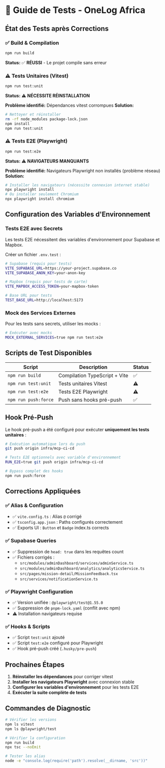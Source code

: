# 🧪 Guide de Tests - OneLog Africa

## État des Tests après Corrections

### ✅ **Build & Compilation**
```bash
npm run build
```
**Status:** ✅ **RÉUSSI** - Le projet compile sans erreur

### ⚠️ **Tests Unitaires (Vitest)**
```bash
npm run test:unit
```
**Status:** ⚠️ **NÉCESSITE RÉINSTALLATION**

**Problème identifié:** Dépendances vitest corrompues
**Solution:**
```bash
# Nettoyer et réinstaller
rm -rf node_modules package-lock.json
npm install
npm run test:unit
```

### ⚠️ **Tests E2E (Playwright)**
```bash
npm run test:e2e
```
**Status:** ⚠️ **NAVIGATEURS MANQUANTS**

**Problème identifié:** Navigateurs Playwright non installés (problème réseau)
**Solution:**
```bash
# Installer les navigateurs (nécessite connexion internet stable)
npx playwright install
# Ou installer seulement Chromium
npx playwright install chromium
```

## Configuration des Variables d'Environnement

### Tests E2E avec Secrets
Les tests E2E nécessitent des variables d'environnement pour Supabase et Mapbox.

Créer un fichier `.env.test` :
```bash
# Supabase (requis pour tests)
VITE_SUPABASE_URL=https://your-project.supabase.co
VITE_SUPABASE_ANON_KEY=your-anon-key

# Mapbox (requis pour tests de carte)
VITE_MAPBOX_ACCESS_TOKEN=your-mapbox-token

# Base URL pour tests
TEST_BASE_URL=http://localhost:5173
```

### Mock des Services Externes
Pour les tests sans secrets, utiliser les mocks :
```bash
# Exécuter avec mocks
MOCK_EXTERNAL_SERVICES=true npm run test:e2e
```

## Scripts de Test Disponibles

| Script | Description | Status |
|--------|-------------|--------|
| `npm run build` | Compilation TypeScript + Vite | ✅ |
| `npm run test:unit` | Tests unitaires Vitest | ⚠️ |
| `npm run test:e2e` | Tests E2E Playwright | ⚠️ |
| `npm run push:force` | Push sans hooks pré-push | ✅ |

## Hook Pré-Push

Le hook pré-push a été configuré pour exécuter **uniquement les tests unitaires** :
```bash
# Exécution automatique lors du push
git push origin infra/mcp-ci-cd

# Tests E2E optionnels avec variable d'environnement
RUN_E2E=true git push origin infra/mcp-ci-cd

# Bypass complet des hooks
npm run push:force
```

## Corrections Appliquées

### ✅ **Alias & Configuration**
- ✅ `vite.config.ts` : Alias `@` corrigé
- ✅ `tsconfig.app.json` : Paths configurés correctement
- ✅ Exports UI : `Button` et `Badge` index.ts corrects

### ✅ **Supabase Queries**
- ✅ Suppression de `head: true` dans les requêtes count
- ✅ Fichiers corrigés :
  - `src/modules/adminDashboard/services/adminService.ts`
  - `src/modules/adminDashboard/analytics/analyticsService.ts`
  - `src/pages/mission-detail/MissionFeedback.tsx`
  - `src/services/notificationService.ts`

### ✅ **Playwright Configuration**
- ✅ Version unifiée : `@playwright/test@1.55.0`
- ✅ Suppression de `pnpm-lock.yaml` (conflit avec npm)
- ⚠️ Installation navigateurs requise

### ✅ **Hooks & Scripts**
- ✅ Script `test:unit` ajouté
- ✅ Script `test:e2e` configuré pour Playwright
- ✅ Hook pré-push créé (`.husky/pre-push`)

## Prochaines Étapes

1. **Réinstaller les dépendances** pour corriger vitest
2. **Installer les navigateurs Playwright** avec connexion stable
3. **Configurer les variables d'environnement** pour les tests E2E
4. **Exécuter la suite complète de tests**

## Commandes de Diagnostic

```bash
# Vérifier les versions
npm ls vitest
npm ls @playwright/test

# Vérifier la configuration
npm run build
npx tsc --noEmit

# Tester les alias
node -e "console.log(require('path').resolve(__dirname, 'src'))"
```
